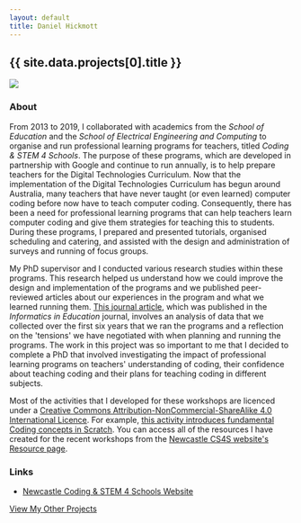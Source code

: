 ```yaml
---
layout: default
title: Daniel Hickmott
---
```


<div class="project-description">
    <h2>{{ site.data.projects[0].title }}</h2>
    <div class="row">
        <div class="col-md-4 offset-md-4">
            <img class = "img-fluid highlight-img border border-secondary" src = "{{ site.baseurl | append: '/projects/images/' | append: site.data.projects[0].imageFilePath }}">
        </div>
    </div>
    <h3>About</h3>
    <p>
        From 2013 to 2019, I collaborated with academics from the <em>School of Education</em> and the <em>School of Electrical Engineering and Computing</em> to organise and run professional learning programs for teachers, titled <em>Coding &amp; STEM 4 Schools</em>. 
        The purpose of these programs, which are developed in partnership with Google and continue to run annually, is to help prepare teachers for the Digital Technologies Curriculum.
        Now that the implementation of the Digital Technologies Curriculum has begun around Australia, many teachers that have never taught (or even learned) computer coding before now have to teach computer coding.
        Consequently, there has been a need for professional learning programs that can help teachers learn computer coding and give them strategies for teaching this to students.
        During these programs, I prepared and presented tutorials, organised scheduling and catering, and assisted with the design and administration of surveys and running of focus groups.
    </p>
    <p>
        My PhD supervisor and I conducted various research studies within these programs.
        This research helped us understand how we could improve the design and implementation of the programs and we published peer-reviewed articles about our experiences in the program and what we learned running them.
        <a href="{{ site.baseurl | append: '/publications/assessing-tpd' }}" class="text-info">This journal article</a>, which was published in the <em>Informatics in Education</em> journal, involves an analysis of data that we collected over the first six years that we ran the programs and a reflection on the &#39;tensions&#39; we have negotiated with when planning and running the programs.
        The work in this project was so important to me that I decided to complete a PhD that involved investigating the impact of professional learning programs on teachers&#39; understanding of coding, their confidence about teaching coding and their plans for teaching coding in different subjects.
    </p>
    <p>
        Most of the activities that I developed for these workshops are licenced under a <a href="https://creativecommons.org/licenses/by-nc-sa/4.0/" target="_blank" class="text-info">Creative Commons Attribution-NonCommercial-ShareAlike 4.0 International Licence</a>.
        For example, <a href="https://cs4s.github.io/intro-2017/day1/coding/Coding%20in%20Scratch%20Activity%20-%20Fundamental%20Coding%20Concepts.docx" target="_blank" class="text-info">this activity introduces fundamental Coding concepts in Scratch</a>.
        You can access all of the resources I have created for the recent workshops from the <a href="https://cs4s.github.io/resources" target="_blank" class="text-info">Newcastle CS4S website&#39;s Resource page</a>.
    </p>
    <h3>Links</h3>
    <ul>
        <li>
            <a href="https://cs4s.github.io/" target="_blank" class="text-info">Newcastle Coding &amp; STEM 4 Schools Website</a>
        </li>
    </ul>
    <a href="{{ site.baseurl | append: '/projects/' }}" class="btn btn-sm btn-info float-right">
        View My Other Projects
        <i class="fa fa-list project-icon"></i>
    </a>
</div>